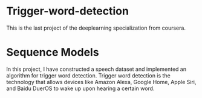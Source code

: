 # Trigger-word-detection
This is the last project of the deeplearning specialization from coursera.
# Sequence Models
In this project, I have constructed a speech dataset and implemented an algorithm for trigger word detection.
Trigger word detection is the technology that allows devices like Amazon Alexa, Google Home, Apple Siri, and Baidu DuerOS to wake up upon hearing a certain word.
